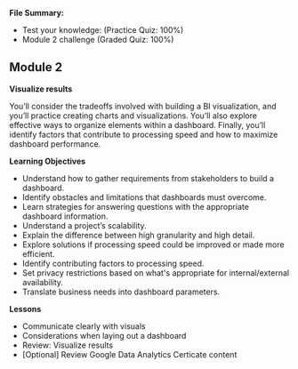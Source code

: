 **File Summary:**
- Test your knowledge:  (Practice Quiz: 100%)
- Module 2 challenge (Graded Quiz: 100%)

## Module 2
**Visualize results**

You’ll consider the tradeoffs involved with building a BI visualization, and you’ll practice creating charts and visualizations. You’ll also explore effective ways to organize elements within a dashboard. Finally, you’ll identify factors that contribute to processing speed and how to maximize dashboard performance.

**Learning Objectives**
- Understand how to gather requirements from stakeholders to build a dashboard.
- Identify obstacles and limitations that dashboards must overcome.
- Learn strategies for answering questions with the appropriate dashboard information.
- Understand a project’s scalability.
- Explain the difference between high granularity and high detail.
- Explore solutions if processing speed could be improved or made more efficient.
- Identify contributing factors to processing speed.
- Set privacy restrictions based on what's appropriate for internal/external availability.
- Translate business needs into dashboard parameters.

**Lessons**
- Communicate clearly with visuals
- Considerations when laying out a dashboard
- Review: Visualize results
- [Optional] Review Google Data Analytics Certicate content
